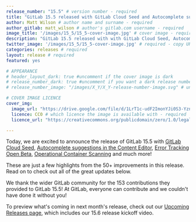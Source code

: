 ```yaml
---
release_number: "15.5" # version number - required
title: "GitLab 15.5 released with GitLab Cloud Seed and Autocomplete suggestions" # short title (no longer than 62 characters) - required
author: Matt Wilson # author name and surname - required
author_gitlab: matt_wilson # author's gitlab.com username - required
image_title: '/images/15_5/15_5-cover-image.jpg' # cover image - required
description: "GitLab 15.5 released with with GitLab Cloud Seed, Autocomplete suggestions in the Content Editor, Error Tracking Open Beta, Operational Container Scanning and much more!" # short description - required
twitter_image: '/images/15_5/15_5-cover-image.jpg' # required - copy URL from image title section above
categories: releases # required
layout: release # required
featured: yes

# APPEARANCE
# header_layout_dark: true #uncomment if the cover image is dark
# release_number_dark: true #uncomment if you want a dark release number
# release_number_image: "/images/X_Y/X_Y-release-number-image.svg" # uncomment if you want a svg image to replace the release number that normally overlays the background image

# COVER IMAGE LICENCE
cover_img:
  image_url: "https://drive.google.com/file/d/1LrT1c-udF2ImonYJi0S3-YznQnsvaGIC/view?usp=sharing" # required - Matt Wilson took this picture personally
  licence: CC0 # which licence the image is available with - required
  licence_url: "https://creativecommons.org/publicdomain/zero/1.0/legalcode" # required

---
```


<!--
This is the release blog post file. Add here the introduction only.
All remaining content goes into data/release-posts/.

**Use the merge request template "Release-Post", and please set the calendar due
date for each stage (general contributions, review).**

Read through the Release Posts Handbook for more information:
https://about.gitlab.com/handbook/marketing/blog/release-posts/#introduction
-->

Today, we are excited to announce the release of GitLab 15.5 with [GitLab Cloud Seed](https://about.gitlab.com/releases/2022/10/22/gitlab-15-5-released/#deploy-apps-to-google-cloud-with-gitlab-cloud-seed), [Autocomplete suggestions in the Content Editor](https://about.gitlab.com/releases/2022/10/22/gitlab-15-5-released/#autocomplete-suggestions-in-the-content-editor), [Error Tracking Open Beta](https://about.gitlab.com/releases/2022/10/22/gitlab-15-5-released/#error-tracking-open-beta), [Operational Container Scanning](https://about.gitlab.com/releases/2022/10/22/gitlab-15-5-released/#operational-container-scanning) and much more!

These are just a few highlights from the 50+ improvements in this release. Read on to check out all of the great updates below.

We thank the wider GitLab community for the 153 contributions they provided to GitLab 15.5! At GitLab, everyone can contribute and we couldn't have done it without you!

To preview what's coming in next month's release, check out our [Upcoming Releases page](/direction/kickoff/), which includes our 15.6 release kickoff video.
